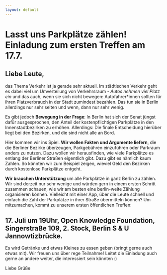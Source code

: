 ```yaml
---
layout: default
---
```


# Lasst uns Parkplätze zählen! Einladung zum ersten Treffen am 17.7.

<p/>

## Liebe Leute,

das Thema Verkehr ist ja gerade sehr aktuell. Im städtischen
Verkehr geht es dabei viel um Umverteilung von Verkehrsraum - _Autos nehmen viel
Platz ein_ und das auch, wenn sie sich nicht bewegen: Autofahrer*innen sollten
für ihren Platzverbrauch in der Stadt zumindest bezahlen. Das tun sie in Berlin
allerdings nur sehr selten und wenn, dann nur sehr wenig.

Es gibt jedoch __Bewegung in der Frage__: In Berlin hat sich der Senat jüngst dafür ausgesprochen,
den Anteil der kostenpflichtigen Parkplätze in den Innenstadtbezirken zu
erhöhen. Allerdings: Die finale Entscheidung hierüber liegt bei den Bezirken,
und die sind nicht alle an Bord.

Hier kommen wir ins Spiel. __Wir wollen Fakten und Argumente liefern__, die die
Berliner Bezirke überzeugen, Parkgebühren einzuführen oder Parkraum anders zu
nutzen. Dazu wollen wir herausfinden, wie viele Parkplätze es entlang der
Berliner Straßen eigentlich gibt. Dazu gibt es nämlich kaum Zahlen. So könnten
wir zum Beispiel zeigen, wieviel Geld den Bezirken durch kostenlose Parkplätze
entgeht.

__Wir brauchen Unterstützung__ um alle Parkplätze in ganz Berlin zu
zählen. Wir sind derzeit nur sehr wenige und würden gern in einem ersten Schritt
zusammen schauen, wie wir am besten eine berlin-weite Zählung organisieren
können. Vielleicht mit einer App, über die Leute schnell und einfach die Zahl
der Parkplätze in ihrer Straße übermitteln können? Um mitzumachen, kommt zu
unserem ersten öffentlichen Treffen: 

## 17. Juli um 19Uhr, Open Knowledge Foundation, Singerstraße 109, 2. Stock, Berlin S & U Jannowtizbrücke.

Es wird Getränke und etwas Kleines zu essen geben (bringt gerne auch etwas
mit). Wir freuen uns über rege Teilnahme! Leitet die Einladung auch gerne an
andere weiter, die interessiert sein könnten :) 

Liebe Grüße


